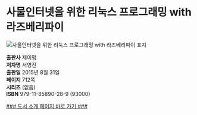   
# 사물인터넷을 위한 리눅스 프로그래밍 with 라즈베리파이
  
 ![사물인터넷을 위한 리눅스 프로그래밍 with 라즈베리파이 표지](http://image.yes24.com/momo/TopCate567/MidCate005/56642947.jpg)
  
**출판사** 제이펍  
**저자명** 서영진  
**출판일** 2015년 8월 31일  
**페이지** 712쪽  
**시리즈** (없음)  
**ISBN** 979-11-85890-28-9 (93000)  

[### 도서 소개 페이지 바로 가기 ###](http://jpub.tistory.com/515)  



